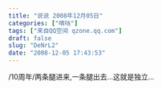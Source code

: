 ```yaml
---
title: "说说 2008年12月05日"
categories: ["嘀咕"]
tags: ["来自QQ空间 qzone.qq.com"]
draft: false
slug: "DeNrL2"
date: "2008-12-05 17:43:53"
---
```


/10周年/两条腿进来,一条腿出去...这就是独立...
